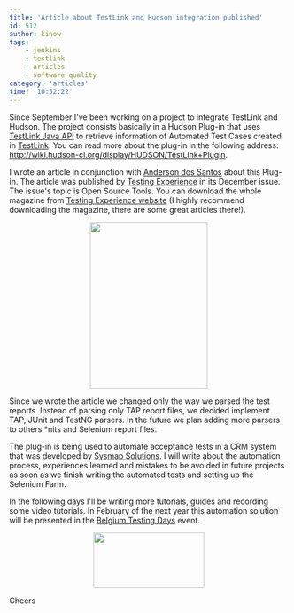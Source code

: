 ```yaml
---
title: 'Article about TestLink and Hudson integration published'
id: 512
author: kinow
tags: 
    - jenkins
    - testlink
    - articles
    - software quality
category: 'articles'
time: '10:52:22'
---
```

Since September I've been working on a project to integrate TestLink and Hudson. The project consists basically in a Hudson Plug-in that uses <a title="TestLink java api" href="http://testlinkjavaapi.sourceforge.net/">TestLink Java API</a> to retrieve information of Automated Test Cases created in <a title="TestLink" href="http://www.teamst.org">TestLink</a>. You can read more about the plug-in in the following address: <a title="TestLink Hudson Plug-in" href="http://wiki.hudson-ci.org/display/HUDSON/TestLink+Plugin">http://wiki.hudson-ci.org/display/HUDSON/TestLink+Plugin</a>.

I wrote an article in conjunction with <a title="Anderson dos Santos" href="http://andersonxp.tumblr.com/">Anderson dos Santos</a> about this Plug-in. The article was published by <a title="Testing Experience" href="http://www.testingexperience.com/">Testing Experience</a> in its December issue. The issue's topic is Open Source Tools. You can download the whole magazine from <a title="Testing Experience" href="http://www.testingexperience.com/">Testing Experience website</a> (I highly recommend downloading the magazine, there are some great articles there!).
<p style="text-align: center;"><a href="{{ assets.cover12_12_10 }}"><img class="size-full wp-image-515  aligncenter" title="cover12_12_10" src="{{ assets.cover12_12_10 }}" alt="" width="212" height="300" /></a></p>
Since we wrote the article we changed only the way we parsed the test reports. Instead of parsing only TAP report files, we decided implement TAP, JUnit and TestNG parsers. In the future we plan adding more parsers to others *nits and Selenium report files.

The plug-in is being used to automate acceptance tests in a CRM system that was developed by <a title="Sysmap Solutions" href="http://www.sysmap.com.br">Sysmap Solutions</a>. I will write about the automation process, experiences learned and mistakes to be avoided in future projects as soon as we finish writing the automated tests and setting up the Selenium Farm.

In the following days I'll be writing more tutorials, guides and recording some video tutorials. In February of the next year this automation solution will be presented in the <a title="Belgium Testing Days" href="http://www.belgiumtestingdays.com/">Belgium Testing Days</a> event.
<p style="text-align: center;"><a href="{{ assets.btd2011_speakers_banner_1 }}"><img class="size-full wp-image-519  aligncenter" title="btd2011_speakers_banner_1" src="{{ assets.btd2011_speakers_banner_1 }}" alt="" width="200" height="100" /></a></p>

Cheers
